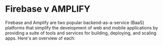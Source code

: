 # Firebase v AMPLIFY

Firebase and Amplify are two popular backend-as-a-service (BaaS) platforms that simplify the development of web and mobile applications by providing a suite of tools and services for building, deploying, and scaling apps. Here's an overview of each:
